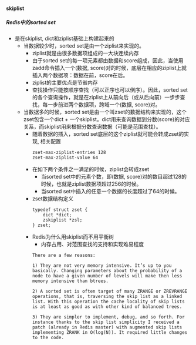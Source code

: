 #### skiplist




##### Redis中的sorted set
- 是在skiplist, dict和ziplist基础上构建起来的
    - 当数据较少时，sorted set是由一个ziplist来实现的。
        - ziplist就是由很多数据项组成的一大块连续内存
        - 由于sorted set的每一项元素都由数据和score组成，因此，当使用zadd命令插入一个(数据, score)对的时候，底层在相应的ziplist上就插入两个数据项：数据在前，score在后。
        - ziplist的主要优点是节省内存
        - 查找操作只能按顺序查找（可以正序也可以倒序）。因此，sorted set的各个查询操作，就是在ziplist上从前向后（或从后向前）一步步查找，每一步前进两个数据项，跨域一个(数据, score)对。
    - 当数据多的时候，sorted set是由一个叫zset的数据结构来实现的，这个zset包含一个dict + 一个skiplist。dict用来查询数据到分数(score)的对应关系，而skiplist用来根据分数查询数据（可能是范围查找）。
        - 随着数据的插入，sorted set底层的这个ziplist就可能会转成zset的实现, 相关配置
            ```
            zset-max-ziplist-entries 128
            zset-max-ziplist-value 64
            ```
        - 在如下两个条件之一满足的时候，ziplist会转成zset
            - 当sorted set中的元素个数，即(数据, score)对的数目超过128的时候，也就是ziplist数据项超过256的时候。
            - 当sorted set中插入的任意一个数据的长度超过了64的时候。
        - zset数据结构定义
            ```
            typedef struct zset {
                dict *dict;
                zskiplist *zsl;
            } zset;
            
            ```
        - Redis为什么用skiplist而不用平衡树
            - 内存占用、对范围查找的支持和实现难易程度
            ```
            There are a few reasons:
            
            1) They are not very memory intensive. It’s up to you basically. Changing parameters about the probability of a node to have a given number of levels will make then less memory intensive than btrees.
            
            2) A sorted set is often target of many ZRANGE or ZREVRANGE operations, that is, traversing the skip list as a linked list. With this operation the cache locality of skip lists is at least as good as with other kind of balanced trees.
            
            3) They are simpler to implement, debug, and so forth. For instance thanks to the skip list simplicity I received a patch (already in Redis master) with augmented skip lists implementing ZRANK in O(log(N)). It required little changes to the code.
            
            ```            
